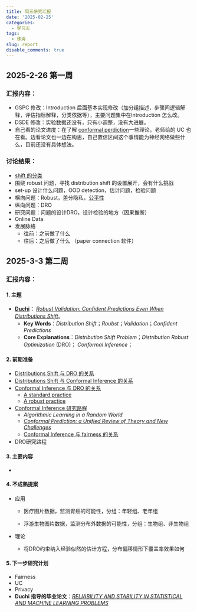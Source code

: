 ```yaml
---
title: 周三研究汇报
date: '2025-02-25'
categories:
  - 学习志
tags:
  - 珠海
slug: report
disable_comments: true
---
```


## 2025-2-26 第一周

### 汇报内容：

- GSPC 修改：Introduction 后面基本实现修改（加分组描述，步骤间逻辑解释，评估指标解释，分类依据等），主要问题集中在Introduction 怎么改。
- DSDE 修改：实验数据还没有，只有小调整，没有大进展。
- 自己看的论文进度：在了解 [conformal perdiction](/cn/2025/02/25/conformity/)一些理论，老师给的 UC 也在看。边看论文也一边在构思，自己置信区间这个事情能为神经网络做些什么，目前还没有具体想法。

### 讨论结果：

- [shift 的分类](/cn/2025/02/27/dro/)
- 围绕 robust 问题，寻找 distribution shift 的设置展开，会有什么挑战
- set-up 设计什么问题，OOD detection，估计问题，检验问题
- 横向问题：Robust，差分隐私，[公平性](http://localhost:1313/cn/2025/03/01/保形预测与公平性/)
- 纵向问题：DRO
- 研究问题：问题的设计DRO，设计检验的地方（因果推断）
- Online Data
- 发展脉络
  - 往前：之前做了什么
  - 往后：之后做了什么 （paper connection 软件）

## 2025-3-3 第二周

### 汇报内容：

#### 1. 主题
- **[Duchi](https://web.stanford.edu/~jduchi/publications.html)**： *[Robust Validation: Confident Predictions Even When Distributions Shift](https://arxiv.org/abs/2008.04267)*。
  - **Key Words**：*Distribution Shift*；*Roubst*；*Validation*；*Confident Predictions*
  - **Core Explanations**：*Distribution Shift Problem*；*Distribution Robust Optimization* (DRO)； *Conformal Inference*；


#### 2. 前期准备
- [Distributions Shift 与 DRO 的关系](/cn/2025/02/27/dro/)
- [Distributions Shift 与 Conformal Inference 的关系](/cn/2025/03/03/dsandci/)
- [Conformal Inference 与 DRO 的关系](/cn/2025/03/02/droandci/) 
  - [A standard practice](/cn/2025/03/03/standardci/)
  - [ A robust practice](/cn/2025/03/03/robustci/)
- [Conformal Inference 研究路程](/cn/2025/02/25/conformity/)
  - *Algorithmic Learning in a Random World*
  - [*Conformal Prediction: a Unified Review of Theory and New Challenges*](https://arxiv.org/pdf/2005.07972)
  - [Conformal Inference 与 fairness 的关系](/cn/2025/03/01/fairness/)
- DRO研究路程

#### 3. 主要内容

- 

#### 4. 不成熟提案

- 应用

  - 医疗图片数据，监测胃癌的可能性，分组：年轻组、老年组

  - 浮游生物图片数据，监测分布外数据的可能性，分组：生物组、非生物组
- 理论

  - 将DRO约束纳入经验似然的估计方程，分布偏移情形下覆盖率效果如何

#### 5. 下一步研究计划

- Fairness
- UC
- Privacy
-  **Duchi 指导的毕业论文**：[*RELIABILITY AND STABILITY IN STATISTICAL AND MACHINE LEARNING PROBLEMS*](https://www.proquest.com/docview/2723853375?pq-origsite=gscholar&fromopenview=true&sourcetype=Dissertations%20&%20Theses)
